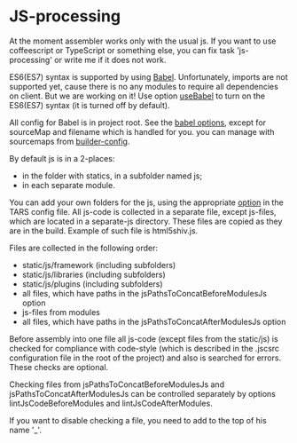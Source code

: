 # JS-processing

At the moment assembler works only with the usual js. If you want to use coffeescript or TypeScript or something else, you can fix task 'js-processing' or write me if it does not work. 

ES6(ES7) syntax is supported by using [Babel](https://babeljs.io/). Unfortunately, imports are not supported yet, cause there is no any modules to require all dependencies on client. But we are working on it! Use option [useBabel](options.md#usebabel) to turn on the ES6(ES7) syntax (it is turned off by default).

All config for Babel is in project root. See the [babel options](https://babeljs.io/docs/usage/options/), except for sourceMap and filename which is handled for you. you can manage with sourcemaps from [builder-config](#sourcemaps).

By default js is in a 2-places:

* in the folder with statics, in a subfolder named js;
* in each separate module.

You can add your own folders for the js, using the appropriate [option](options.md#jspathstoconcatbeforemodulesjs-%D0%B8-jspathstoconcataftermodulesjs) in the TARS config file.
All js-code is collected in a separate file, except js-files, which are located in a separate-js directory. These files are copied as they are in the build. Example of such file is html5shiv.js.

Files are collected in the following order:

* static/js/framework (including subfolders)
* static/js/libraries (including subfolders)
* static/js/plugins (including subfolders)
* all files, which have paths in the jsPathsToConcatBeforeModulesJs option
* js-files from modules
* all files, which have paths in the jsPathsToConcatAfterModulesJs option

Before assembly into one file all js-code (except files from the static/js) is checked for compliance with code-style (which is described in the .jscsrc configuration file in the root of the project) and also is searched for errors. These checks are optional.

Checking files from jsPathsToConcatBeforeModulesJs and jsPathsToConcatAfterModulesJs can be controlled separately by options lintJsCodeBeforeModules and lintJsCodeAfterModules.

If you want to disable checking a file, you need to add to the top of his name '_'.

